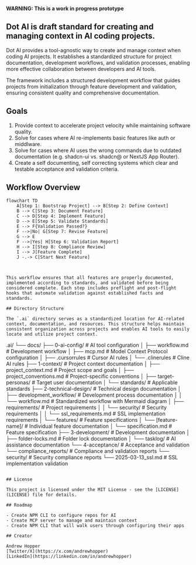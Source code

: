 **WARNING: This is a work in progress prototype**

## Dot AI is draft standard for creating and managing context in AI coding projects.

Dot AI provides a tool-agnostic way to create and manage context when coding AI projects. It establishes a standardized structure for project documentation, development workflows, and validation processes, enabling more effective collaboration between developers and AI tools.

The framework includes a structured development workflow that guides projects from initialization through feature development and validation, ensuring consistent quality and comprehensive documentation.

## Goals

1. Provide context to accelerate project velocity while maintaining software quality.
2. Solve for cases where AI re-implements basic features like auth or middlware.
3. Solve for cases where AI uses the wrong commands due to outdated documentation (e.g. shadcn-ui vs. shadcn@ or NextJS App Router).
4. Create a self documenting, self correcting systems which clear and testable acceptance and validation criteria.

## Workflow Overview
```mermaid
flowchart TD
    A[Step 1: Bootstrap Project] --> B[Step 2: Define Context]
    B --> C[Step 3: Document Feature]
    C --> D[Step 4: Implement Feature]
    D --> E[Step 5: Validate Standards]
    E --> F{Validation Passed?}
    F -->|No| G[Step 7: Revise Feature]
    G --> E
    F -->|Yes| H[Step 6: Validation Report]
    H --> I[Step 8: Compliance Review]
    I --> J[Feature Complete]
    J -.-> C[Start Next Feature]
```
```


This workflow ensures that all features are properly documented, implemented according to standards, and validated before being considered complete. Each step includes preflight and post-flight hooks that automate validation against established facts and standards.

## Directory Structure

The `.ai` directory serves as a standardized location for AI-related context, documentation, and resources. This structure helps maintain consistent organization across projects and enables AI tools to easily locate and utilize project context.

```
.ai/
└── docs/
    ├── 0-ai-config/                # AI tool configuration
    │   ├── workflow.md             # Development workflow 
    │   ├── mcp.md                  # Model Context Protocol configuration
    │   ├── .cursorrules            # Cursor AI rules
    │   └── .clinerules             # Cline AI rules
    ├── 1-context/                  # Project context documentation
    │   ├── project_context.md      # Project scope and goals
    │   ├── project_conventions.md  # Project-specific conventions
    │   ├── target-personas/        # Target user documentation
    │   └── standards/              # Applicable standards
    ├── 2-technical-design/         # Technical design documentation
    │   ├── development_workflow/   # Development process documentation
    │   │   └── workflow.md         # Standardized workflow with Mermaid diagram
    │   ├── requirements/           # Project requirements
    │   │   └── security/           # Security requirements
    │   │       └── ssl_requirements.md # SSL implementation requirements
    │   └── features/               # Feature specifications
    │       └── [feature-name]/     # Individual feature documentation
    │           └── specification.md # Feature specification
    ├── 3-development/              # Development documentation
    │   ├── folder-locks.md         # Folder lock documentation
    │   └── tasklog/                # AI assistance documentation
    └── 4-acceptance/               # Acceptance and validation
        └── compliance_reports/     # Compliance and validation reports
            └── security/           # Security compliance reports
                └── 2025-03-13_ssl.md # SSL implementation validation
```

## License

This project is licensed under the MIT License - see the [LICENSE](LICENSE) file for details.

## Roadmap

- Create NPM CLI to configure repos for AI
- Create MCP server to manage and maintain context
- Create NPM CLI that will walk users through configuring their apps

## Creator

Andrew Hopper  
[Twitter/X](https://x.com/andrewhopper)  
[LinkedIn](https://linkedin.com/in/andrewhopper)
